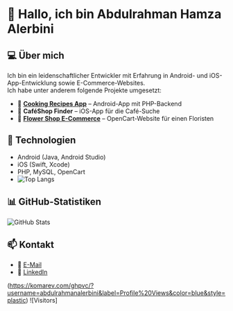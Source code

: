 # 👋 Hallo, ich bin Abdulrahman Hamza Alerbini  

## 💻 Über mich  
Ich bin ein leidenschaftlicher Entwickler mit Erfahrung in Android- und iOS-App-Entwicklung sowie E-Commerce-Websites.  
Ich habe unter anderem folgende Projekte umgesetzt:  

- 📱 **[Cooking Recipes App](https://github.com/deinusername/cooking-recipes)** – Android-App mit PHP-Backend  
- 📍 **CaféShop Finder** – iOS-App für die Café-Suche  
- 🌸 **[Flower Shop E-Commerce](https://github.com/deinusername/flower-shop)** – OpenCart-Website für einen Floristen  

## 🚀 Technologien  
- Android (Java, Android Studio)  
- iOS (Swift, Xcode)  
- PHP, MySQL, OpenCart
- ![Top Langs](https://github-readme-stats.vercel.app/api/top-langs/?username=abdulrahmanalerbini&layout=compact&theme=radical)

## 📊 GitHub-Statistiken  
![GitHub Stats](https://github-readme-stats.vercel.app/api?username=abdulrahmanalerbini&show_icons=true&theme=radical)  

## 📫 Kontakt  
- 📧 [E-Mail](mailto:Abdulrahmanalerbini@gmail.com)  
- 🔗 [LinkedIn](https://www.linkedin.com/in/abdulrahman-hamza-alerbini-a5a458162/)  

(https://komarev.com/ghpvc/?username=abdulrahmanalerbini&label=Profile%20Views&color=blue&style=plastic)
![Visitors]
